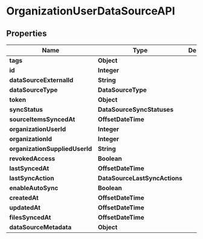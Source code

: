 

# OrganizationUserDataSourceAPI


## Properties

| Name | Type | Description | Notes |
|------------ | ------------- | ------------- | -------------|
|**tags** | **Object** |  |  |
|**id** | **Integer** |  |  |
|**dataSourceExternalId** | **String** |  |  |
|**dataSourceType** | **DataSourceType** |  |  |
|**token** | **Object** |  |  |
|**syncStatus** | **DataSourceSyncStatuses** |  |  |
|**sourceItemsSyncedAt** | **OffsetDateTime** |  |  |
|**organizationUserId** | **Integer** |  |  |
|**organizationId** | **Integer** |  |  |
|**organizationSuppliedUserId** | **String** |  |  |
|**revokedAccess** | **Boolean** |  |  |
|**lastSyncedAt** | **OffsetDateTime** |  |  |
|**lastSyncAction** | **DataSourceLastSyncActions** |  |  |
|**enableAutoSync** | **Boolean** |  |  |
|**createdAt** | **OffsetDateTime** |  |  |
|**updatedAt** | **OffsetDateTime** |  |  |
|**filesSyncedAt** | **OffsetDateTime** |  |  |
|**dataSourceMetadata** | **Object** |  |  |



